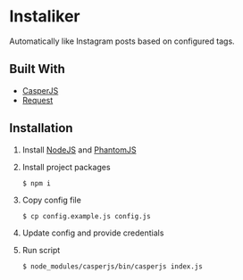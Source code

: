 # Instaliker

Automatically like Instagram posts based on configured tags. 

## Built With

- [CasperJS](https://www.casperjs.org/)
- [Request](https://github.com/request/request)

## Installation

1. Install [NodeJS](https://nodejs.org/en/download/) and [PhantomJS](http://phantomjs.org/download.html)

2. Install project packages
    ```
    $ npm i
    ```
    
3. Copy config file
    ```
    $ cp config.example.js config.js
    ```
    
4. Update config and provide credentials

5. Run script
    ```
    $ node_modules/casperjs/bin/casperjs index.js
    ```
